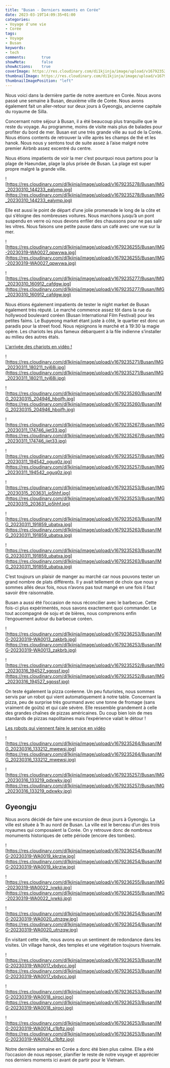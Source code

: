 ```yaml
---
title: "Busan - Derniers moments en Corée"
date: 2023-03-19T14:09:35+01:00
categories:
- Voyage d'une vie
- Corée
tags:
- Voyage
- Busan
keywords:
- tech
comments:       true
showMeta:       false
showActions:    true
coverImage: https://res.cloudinary.com/di1kjinja/image/upload/v1679235278/Busan/IMG_20230310_144233_ealymp.jpg
thumbnailImage: https://res.cloudinary.com/di1kjinja/image/upload/v1679235278/Busan/IMG_20230310_144233_ealymp.jpg
thumbnailImagePosition: "left"
---
```


Nous voici dans la dernière partie de notre aventure en Corée. Nous avons passé une semaine à Busan, deuxième ville de Corée. Nous avons également fait un aller-retour sur deux jours à Gyeongju, ancienne capitale du royaume de Silla. 

Concernant notre séjour à Busan, il a été beaucoup plus tranquille que le reste du voyage. Au programme, moins de visite mais plus de balades pour profiter du bord de mer. Busan est une très grande ville au sud de la Corée. Nous étions contents de retrouver la ville après les champs de thé et les hanok. Nous nous y sentons tout de suite assez à l’aise malgré notre premier Airbnb assez excentré du centre. 

Nous étions impatients de voir la mer c’est pourquoi nous partons pour la plage de Haeundae, plage la plus prisée de Busan. La plage est super propre malgré la grande ville. 

![https://res.cloudinary.com/di1kjinja/image/upload/v1679235278/Busan/IMG_20230310_144233_ealymp.jpg](https://res.cloudinary.com/di1kjinja/image/upload/v1679235278/Busan/IMG_20230310_144233_ealymp.jpg)

Elle est aussi le point de départ d’une jolie promenade le long de la côte et qui s’éloigne des nombreuses voitures. Nous marchons jusqu’à un pont suspendu en verre où nous devons enfiler des chaussons pour ne pas salir les vitres. Nous faisons une petite pause dans un café avec une vue sur la mer. 

![https://res.cloudinary.com/di1kjinja/image/upload/v1679236255/Busan/IMG-20230319-WA0027_qpwvwa.jpg](https://res.cloudinary.com/di1kjinja/image/upload/v1679236255/Busan/IMG-20230319-WA0027_qpwvwa.jpg)

![https://res.cloudinary.com/di1kjinja/image/upload/v1679235277/Busan/IMG_20230310_160912_cafdgw.jpg](https://res.cloudinary.com/di1kjinja/image/upload/v1679235277/Busan/IMG_20230310_160912_cafdgw.jpg)

Nous étions également impatients de tester le night market de Busan également très réputé. Le marché commence assez tôt dans la rue du hollywood boulevard coréen (Busan International Film Festival) pour les petites faims. Le Bupyeong market étant juste à côté, le quartier est donc un paradis pour la street food. Nous rejoignons le marché et à 19:30 la magie opère. Les chariots les plus fameux débarquent à la file indienne s’installer au milieu des autres étals.

[L'arrivée des chariots en vidéo !](https://res.cloudinary.com/di1kjinja/video/upload/v1679236307/Busan/VID_20230311_192406_aswces.mp4)

![https://res.cloudinary.com/di1kjinja/image/upload/v1679235271/Busan/IMG_20230311_180211_tyj68i.jpg](https://res.cloudinary.com/di1kjinja/image/upload/v1679235271/Busan/IMG_20230311_180211_tyj68i.jpg)

![https://res.cloudinary.com/di1kjinja/image/upload/v1679235260/Busan/IMG_20230315_204946_hboifh.jpg](https://res.cloudinary.com/di1kjinja/image/upload/v1679235260/Busan/IMG_20230315_204946_hboifh.jpg)

![https://res.cloudinary.com/di1kjinja/image/upload/v1679235267/Busan/IMG_20230311_174746_ijet33.jpg](https://res.cloudinary.com/di1kjinja/image/upload/v1679235267/Busan/IMG_20230311_174746_ijet33.jpg)

![https://res.cloudinary.com/di1kjinja/image/upload/v1679235257/Busan/IMG_20230311_194542_oguq0z.jpg](https://res.cloudinary.com/di1kjinja/image/upload/v1679235257/Busan/IMG_20230311_194542_oguq0z.jpg)

![https://res.cloudinary.com/di1kjinja/image/upload/v1679235253/Busan/IMG_20230315_203631_io5hhf.jpg](https://res.cloudinary.com/di1kjinja/image/upload/v1679235253/Busan/IMG_20230315_203631_io5hhf.jpg)

![https://res.cloudinary.com/di1kjinja/image/upload/v1679235263/Busan/IMG_20230311_191859_ubatxa.jpg](https://res.cloudinary.com/di1kjinja/image/upload/v1679235263/Busan/IMG_20230311_191859_ubatxa.jpg)

![https://res.cloudinary.com/di1kjinja/image/upload/v1679235263/Busan/IMG_20230311_191859_ubatxa.jpg](https://res.cloudinary.com/di1kjinja/image/upload/v1679235263/Busan/IMG_20230311_191859_ubatxa.jpg)

C’est toujours un plaisir de manger au marché car nous pouvons tester un grand nombre de plats différents. Il y avait tellement de choix que nous y sommes allés deux fois, nous n’avons pas tout mangé en une fois il faut savoir être raisonnable.

Busan a aussi été l’occasion de nous réconcilier avec le barbecue. Cette fois-ci plus expérimentés, nous savons exactement quoi commander. Le tout accompagné de soju et de bières, nous comprenons enfin l’engouement autour du barbecue coréen. 

![https://res.cloudinary.com/di1kjinja/image/upload/v1679236253/Busan/IMG-20230319-WA0013_zakbrb.jpg](https://res.cloudinary.com/di1kjinja/image/upload/v1679236253/Busan/IMG-20230319-WA0013_zakbrb.jpg)

![https://res.cloudinary.com/di1kjinja/image/upload/v1679235252/Busan/IMG_20230316_194527_sgpssf.jpg](https://res.cloudinary.com/di1kjinja/image/upload/v1679235252/Busan/IMG_20230316_194527_sgpssf.jpg)

On teste également la pizza coréenne. Un peu futuristes, nous sommes servis par un robot qui vient automatiquement à notre table. Concernant la pizza, peu de surprise très gourmand avec une tonne de fromage (sans vraiment de goûts) et qui cale sévère. Elle ressemble grandement à celle des grandes chaînes de pizzas américaines. Du coup bien loin de mes standards de pizzas napolitaines mais l’expérience valait le détour ! 

[Les robots qui viennent faire le service en vidéo](https://res.cloudinary.com/di1kjinja/video/upload/v1679235295/Busan/VID_20230316_132725_bhssyc.mp4)

![https://res.cloudinary.com/di1kjinja/image/upload/v1679235264/Busan/IMG_20230316_133212_mwewsj.jpg](https://res.cloudinary.com/di1kjinja/image/upload/v1679235264/Busan/IMG_20230316_133212_mwewsj.jpg)

![https://res.cloudinary.com/di1kjinja/image/upload/v1679235257/Busan/IMG_20230316_133219_pdxwky.jpg](https://res.cloudinary.com/di1kjinja/image/upload/v1679235257/Busan/IMG_20230316_133219_pdxwky.jpg)

## Gyeongju

Nous avons décidé de faire une excursion de deux jours à Gyeongju. La ville est située à 1h au nord de Busan. La ville est le berceau d’un des trois royaumes qui composaient la Corée. On y retrouve donc de nombreux monuments historiques de cette période (encore des tombes). 

![https://res.cloudinary.com/di1kjinja/image/upload/v1679236254/Busan/IMG-20230319-WA0019_kkrziw.jpg](https://res.cloudinary.com/di1kjinja/image/upload/v1679236254/Busan/IMG-20230319-WA0019_kkrziw.jpg)

![https://res.cloudinary.com/di1kjinja/image/upload/v1679236255/Busan/IMG-20230319-WA0022_jvwkjj.jpg](https://res.cloudinary.com/di1kjinja/image/upload/v1679236255/Busan/IMG-20230319-WA0022_jvwkjj.jpg)

![https://res.cloudinary.com/di1kjinja/image/upload/v1679236254/Busan/IMG-20230319-WA0020_utnzqw.jpg](https://res.cloudinary.com/di1kjinja/image/upload/v1679236254/Busan/IMG-20230319-WA0020_utnzqw.jpg)

En visitant cette ville, nous avons eu un sentiment de redondance dans les visites. Un village hanok, des temples et une végétation toujours hivernale. 

![https://res.cloudinary.com/di1kjinja/image/upload/v1679236253/Busan/IMG-20230319-WA0017_vbdycc.jpg](https://res.cloudinary.com/di1kjinja/image/upload/v1679236253/Busan/IMG-20230319-WA0017_vbdycc.jpg)

![https://res.cloudinary.com/di1kjinja/image/upload/v1679236253/Busan/IMG-20230319-WA0018_sjrocj.jpg](https://res.cloudinary.com/di1kjinja/image/upload/v1679236253/Busan/IMG-20230319-WA0018_sjrocj.jpg)

![https://res.cloudinary.com/di1kjinja/image/upload/v1679236253/Busan/IMG-20230319-WA0014_c1bftz.jpg](https://res.cloudinary.com/di1kjinja/image/upload/v1679236253/Busan/IMG-20230319-WA0014_c1bftz.jpg)

Notre dernière semaine en Corée a donc été bien plus calme. Elle a été l’occasion de nous reposer, planifier le reste de notre voyage et apprécier nos derniers moments ici avant de partir pour le Vietnam.
